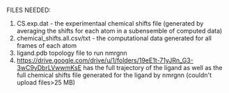 
FILES NEEDED:
1) CS.exp.dat - the experimentaal chemical shifts file (generated by averaging the shifts for each atom in a subensemble of computed data)
2) chemical_shifts.all.csv/txt - the computational data generated for all frames of each atom
3) ligand.pdb topology file to run nmrgnn
4)  https://drive.google.com/drive/u/1/folders/19eE1t-71yJRn_G3-3wC9yDbrLVwwmKsE has the full trajectory of the ligand as well as the full chemical shifts file generated for the ligand by nmrgnn (couldn't upload files>25 MB)
